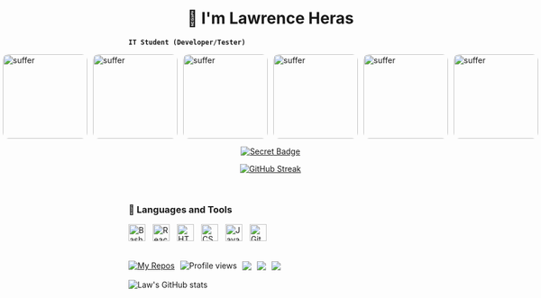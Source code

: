 <h1 align="center">🥶 I'm Lawrence Heras</h1>

<strong><code>IT Student (Developer/Tester)</code></strong>

<div style="display: flex; gap: 10px; justify-content: center;">
  <img src="https://i.imgur.com/h5FY1Jf.gif?raw=true" alt="suffer" width="150px" style="border-radius: 10px;" />
  <img src="https://i.imgur.com/h5FY1Jf.gif?raw=true" alt="suffer" width="150px" style="border-radius: 10px;" />
  <img src="https://i.imgur.com/h5FY1Jf.gif?raw=true" alt="suffer" width="150px" style="border-radius: 10px;" />
  <img src="https://i.imgur.com/h5FY1Jf.gif?raw=true" alt="suffer" width="150px" style="border-radius: 10px;" />
  <img src="https://i.imgur.com/h5FY1Jf.gif?raw=true" alt="suffer" width="150px" style="border-radius: 10px;" />
  <img src="https://i.imgur.com/h5FY1Jf.gif?raw=true" alt="suffer" width="150px" style="border-radius: 10px;" />
  <img src="https://i.imgur.com/h5FY1Jf.gif?raw=true" alt="suffer" width="150px" style="border-radius: 10px;" />
  <img src="https://i.imgur.com/h5FY1Jf.gif?raw=true" alt="suffer" width="150px" style="border-radius: 10px;" />
  <img src="https://i.imgur.com/h5FY1Jf.gif?raw=true" alt="suffer" width="150px" style="border-radius: 10px;" />
  <img src="https://i.imgur.com/h5FY1Jf.gif?raw=true" alt="suffer" width="150px" style="border-radius: 10px;" />
</div>


<!-- Secret Badge -->
<p align="center">
  <a href="https://ast4rt3.github.io/ast4rt3/">
    <img src="https://img.shields.io/badge/Secret-%F0%9F%92%AB-purple?style=for-the-badge" alt="Secret Badge" />
  </a>
</p>

<!-- GitHub Streak -->
<p align="center">
  <a href="https://github.com/ast4rt3">
    <img src="http://github-readme-streak-stats.herokuapp.com?user=ast4rt3&theme=tokyonight&background=0d1117" alt="GitHub Streak" />
  </a>
</p>


<br/>

<h3>🧰 Languages and Tools</h3>

<p>
  <img align="left" alt="Bash" width="30px" style="padding-right:10px;" src="https://cdn.jsdelivr.net/gh/devicons/devicon/icons/bash/bash-original.svg" />
  <img align="left" alt="React" width="30px" style="padding-right:10px;" src="https://cdn.jsdelivr.net/gh/devicons/devicon/icons/react/react-original.svg" />
  <img align="left" alt="HTML" width="30px" style="padding-right:10px;" src="https://cdn.jsdelivr.net/gh/devicons/devicon/icons/html5/html5-plain.svg" />
  <img align="left" alt="CSS" width="30px" style="padding-right:10px;" src="https://cdn.jsdelivr.net/gh/devicons/devicon/icons/css3/css3-plain.svg" />
  <img align="left" alt="Java" width="30px" style="padding-right:10px;" src="https://cdn.jsdelivr.net/gh/devicons/devicon/icons/java/java-original.svg"/>
  <img align="left" alt="Git" width="30px" style="padding-right:10px;" src="https://cdn.jsdelivr.net/gh/devicons/devicon/icons/git/git-original.svg" />
</p>

<br/><br/><br/>

<div style="display: flex; align-items: center; gap: 10px; flex-wrap: wrap;">
    <a href="https://github.com/ast4rt3?tab=repositories">
        <img src="https://custom-icon-badges.demolab.com/badge/-My%20Repos-blue?style=for-the-badge&logoColor=white&logo=repo" alt="My Repos"/>
    </a>
    <img src="https://komarev.com/ghpvc/?username=ast4rt3&label=Profile%20views&color=0e75b6&style=flat" alt="Profile views" />
    <img src="https://custom-icon-badges.demolab.com/github/watchers/ast4rt3/Ci4k-project?logo=eye&style=social&logoColor=black"/>
    <img src="https://custom-icon-badges.demolab.com/github/forks/ast4rt3/Ci4k-project?logo=fork&style=social&logoColor=black"/>
    <img src="https://custom-icon-badges.demolab.com/github/followers/ast4rt3?logo=person-add&style=social&logoColor=black"/>
</div>

<br/>

<!-- GitHub Stats -->
<img src="https://github-readme-stats.vercel.app/api?username=ast4rt3&show_icons=true&theme=tokyonight" alt="Law's GitHub stats"/>
